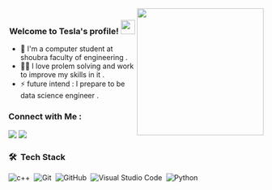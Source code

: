 
<img width="250" align="right" src="https://c.tenor.com/_DOBjnGspYAAAAAM/code-coding.gif">

<h3 align="center">
  Welcome to Tesla's profile!
  <img src="https://media.giphy.com/media/hvRJCLFzcasrR4ia7z/giphy.gif" width="28">
</h3>


- 🏢 I'm a computer student at shoubra faculty of engineering .
- 👨‍💻 I love prolem solving and work to improve my skills in it .
- ⚡ future intend : I prepare to be data science engineer .
### Connect with Me :

<a href="https://linkedin.com/in/ali-hossam-el-nagar-088313266" target="_blank"><img src="https://img.shields.io/badge/-Ali%20Hossam%20ElNagar-0077B5?style=for-the-badge&logo=Linkedin&logoColor=white"/></a>
<a href="https://codeforces.com/profile/Tesla__" target="_blank"><img src="https://img.shields.io/badge/-codeforces-0077B5?style=for-the-badge&logo=codeforces&logoColor=white"/></a>
### 🛠 &nbsp;Tech Stack
![c++](https://img.shields.io/badge/-c++-05122A?style=flat&logo=c++)&nbsp;
![Git](https://img.shields.io/badge/-Git-05122A?style=flat&logo=git)&nbsp;
![GitHub](https://img.shields.io/badge/-GitHub-05122A?style=flat&logo=github)&nbsp;
![Visual Studio Code](https://img.shields.io/badge/-Visual%20Studio%20Code-05122A?style=flat&logo=visual-studio-code&logoColor=007ACC)&nbsp;
![Python](https://img.shields.io/badge/-Python%20-05122A?style=flat&logo=python)&nbsp;

